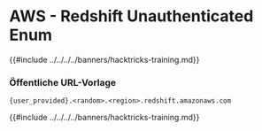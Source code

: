 # AWS - Redshift Unauthenticated Enum

{{#include ../../../../banners/hacktricks-training.md}}

### Öffentliche URL-Vorlage
```
{user_provided}.<random>.<region>.redshift.amazonaws.com
```
{{#include ../../../../banners/hacktricks-training.md}}
